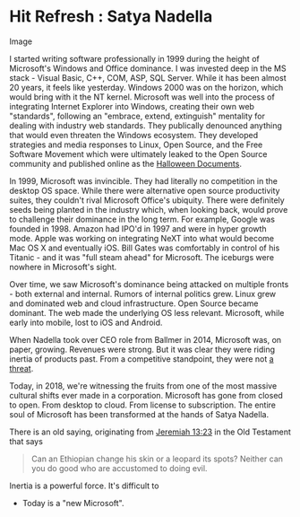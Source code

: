 # Hit Refresh : Satya Nadella

Image


I started writing software professionally in 1999 during the height of Microsoft's Windows and Office dominance. I was invested deep in the MS stack - Visual Basic, C++, COM, ASP, SQL Server. While it has been almost 20 years, it feels like yesterday. Windows 2000 was on the horizon, which would bring with it the NT kernel. Microsoft was well into the process of integrating Internet Explorer into Windows, creating their own web "standards", following an "embrace, extend, extinguish" mentality for dealing with industry web standards. They publically denounced anything that would even threaten the Windows ecosystem. They developed strategies and media responses to Linux, Open Source, and the Free Software Movement which were ultimately leaked to the Open Source community and published online as the [Halloween Documents](https://en.wikipedia.org/wiki/Halloween_documents). 

In 1999, Microsoft was invincible. They had literally no competition in the desktop OS space. While there were alternative open source productivity suites, they couldn't rival Microsoft Office's ubiquity. There were definitely seeds being planted in the industry which, when looking back, would prove to challenge their dominance in the long term. For example, Google was founded in 1998. Amazon had IPO'd in 1997 and were in hyper growth mode. Apple was working on integrating NeXT into what would become Mac OS X and eventually iOS. Bill Gates was comfortably in control of his Titanic - and it was "full steam ahead" for Microsoft. The iceburgs were nowhere in Microsoft's sight.

Over time, we saw Microsoft's dominance being attacked on multiple fronts - both external and internal. Rumors of internal politics grew. Linux grew and dominated web and cloud infrastructure. Open Source became dominant. The web made the underlying OS less relevant. Microsoft, while early into mobile, lost to iOS and Android.

When Nadella took over CEO role from Ballmer in 2014, Microsoft was, on paper, growing. Revenues were strong. But it was clear they were riding inertia of products past. From a competitive standpoint, they were not [a threat](http://www.paulgraham.com/microsoft.html).

Today, in 2018, we're witnessing the fruits from one of the most massive cultural shifts ever made in a corporation. Microsoft has gone from closed to open. From desktop to cloud. From license to subscription. The entire soul of Microsoft has been transformed at the hands of Satya Nadella.

There is an old saying, originating from [Jeremiah 13:23](https://www.biblegateway.com/passage/?search=Jeremiah+13%3A23&version=NIV) in the Old Testament that says

> Can an Ethiopian change his skin or a leopard its spots? Neither can you do good who are accustomed to doing evil.

Inertia is a powerful force. It's difficult to 


* Today is a "new Microsoft". 